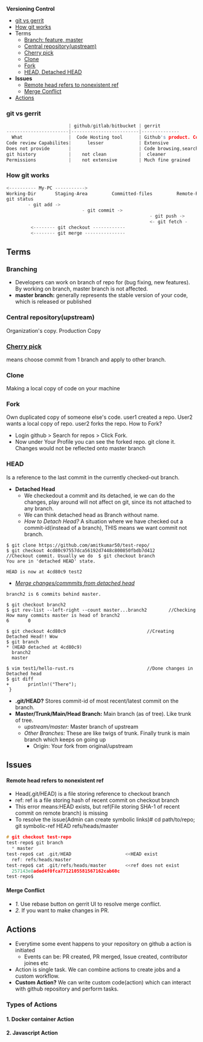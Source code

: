 **Versioning Control**
- [git vs gerrit](#vs)
- [How git works](#how)
- Terms
  - [Branch: feature, master](#b)
  - [Central repository(upstream)](#u)
  - [Cherry pick](#cp)
  - [Clone](#c)
  - [Fork](#f)
  - [HEAD, Detached HEAD](#h)
- **Issues**
  - [Remote head refers to nonexistent ref](#rem)
  - [Merge Conflict](#mer)
- [Actions](#ac)

<a name=vs></a>
### git vs gerrit
```c
                       | github/gitlab/bitbucket | gerrit 
-----------------------|-------------------------|--------------
  What                 |  Code Hosting tool      | Github's product. Code Review tool for github repositories, Prevents developer to directly push changes on repo.
Code review Capabilites|      lesser             | Extensive
Does not provide       |                         | Code browsing,search,Continious build,Code hosting
git history            |    not clean            |  cleaner
Permissions            |    not extensive        | Much fine grained
```

<a name=how></a>
### How git works
```c
<---------- My-PC ----------->
Working-Dir       Staging-Area         Committed-files         Remote-Repo
git status
        - git add ->
                            - git commit ->
                                                     - git push ->
                                                     <- git fetch -
         <-------- git checkout ------------
         <-------- git merge ---------------
```

## Terms
<a name=b></a>
### Branching
- Developers can work on branch of repo for (bug fixing, new features). By working on branch, master branch is not affected.
- **master branch:** generally represents the stable version of your code, which is released or published

<a name=u></a>
### Central repository(upstream)
Organization's copy. Production Copy

<a name=cp></a>
### [Cherry pick](git-Commands)
means choose commit from 1 branch and apply to other branch. 

<a name=c></a>
### Clone
Making a local copy of code on your machine 

<a name=f></a>
### Fork 
Own duplicated copy of someone else's code. user1 created a repo. User2 wants a local copy of repo. user2 forks the repo. How to Fork?    
  - Login github > Search for repos > Click Fork.
  - Now under Your Profile you can see the forked repo. git clone it. Changes would not be reflected onto master branch

<a name=h></a>
### HEAD
Is a reference to the last commit in the currently checked-out branch.
- **Detached Head**
  - We checkedout a commit and its detached, ie we can do the changes, play around will not affect on git, since its not attached to any branch.
  - We can think detached head as Branch without name.
  - *How to Detach Head?* A situation where we have checked out a commit-id(instead of a branch), THIS means we want commit not branch.
```console
$ git clone https://github.com/amitkumar50/test-repo/
$ git checkout 4cd80c97557dca56192d7448c800850fbdb7d412             //Checkout commit. Usually we do  $ git checkout branch
You are in 'detached HEAD' state.

HEAD is now at 4cd80c9 test2
```
  - _[Merge changes/commmits from detached head](https://stackoverflow.com/questions/7124486/what-to-do-with-commit-made-in-a-detached-head)_
```console
branch2 is 6 commits behind master.

$ git checkout branch2
$ git rev-list --left-right --count master...branch2        //Checking How many commits master is head of branch2
6       0

$ git checkout 4cd80c9                              //Creating Detached Head!! Wow
$ git branch
* (HEAD detached at 4cd80c9)
  branch2
  master
  
$ vim test1/hello-rust.rs                           //Done changes in Detached head
$ git diff
+       println!("There");
 }
 ```
- **.git/HEAD?** Stores commit-id of most recent/latest commit on the branch.
- **Master/Trunk/Main/Head Branch:** Main branch (as of tree). Like trunk of tree. 
  - _upstream/master:_    Master branch of upstream
  - _Other Branches:_ These are like twigs of trunk. Finally trunk is main branch which keeps on going up    
    - Origin: Your fork from original/upstream

## Issues
<a name=rem></a>
#### Remote head refers to nonexistent ref
- Head(.git/HEAD) is a file storing reference to checkout branch
- ref: ref is a file storing hash of recent commit on checkout branch
- This error means:HEAD exists, but ref(File storing SHA-1 of recent commit on remote branch) is missing
- To resolve the issue(Admin can create symbolic links)# cd path/to/repo; git symbolic-ref HEAD refs/heads/master
```c
# git checkout test-repo
test-repo$ git branch
  * master
test-repo$ cat .git/HEAD                    <<HEAD exist
  ref: refs/heads/master
test-repo$ cat .git/refs/heads/master       <<ref does not exist
  257143e8aded4f0fca7712105581567162cab60c
test-repo$
```
<a name=mer></a>
#### Merge Conflict
- _1._ Use rebase button on gerrit UI to resolve merge conflict.
- _2._ If you want to make changes in PR.

<a name=ac></a>
## Actions
- Everytime some event happens to your repository on github a action is initiated
  - Events can be: PR created, PR merged, Issue created, contributor joines etc
- Action is single task. We can combine actions to create jobs and a custom workflow.
- **Custom Action?** We can write custom code(action) which can interact with github repository and perform tasks.

### Types of Actions
#### 1. Docker container Action
#### 2. Javascript Action
